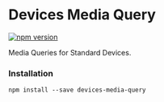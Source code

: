 # Devices Media Query

[![npm version](https://img.shields.io/npm/v/devices-media-query.svg?style=flat-square)](https://www.npmjs.com/package/devices-media-query)

Media Queries for Standard Devices.

### Installation

```
npm install --save devices-media-query
```
